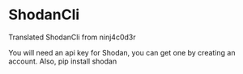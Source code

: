 # ShodanCli
Translated ShodanCli from ninj4c0d3r

You will need an api key for Shodan, you can get one by creating an account.
Also, pip install shodan
